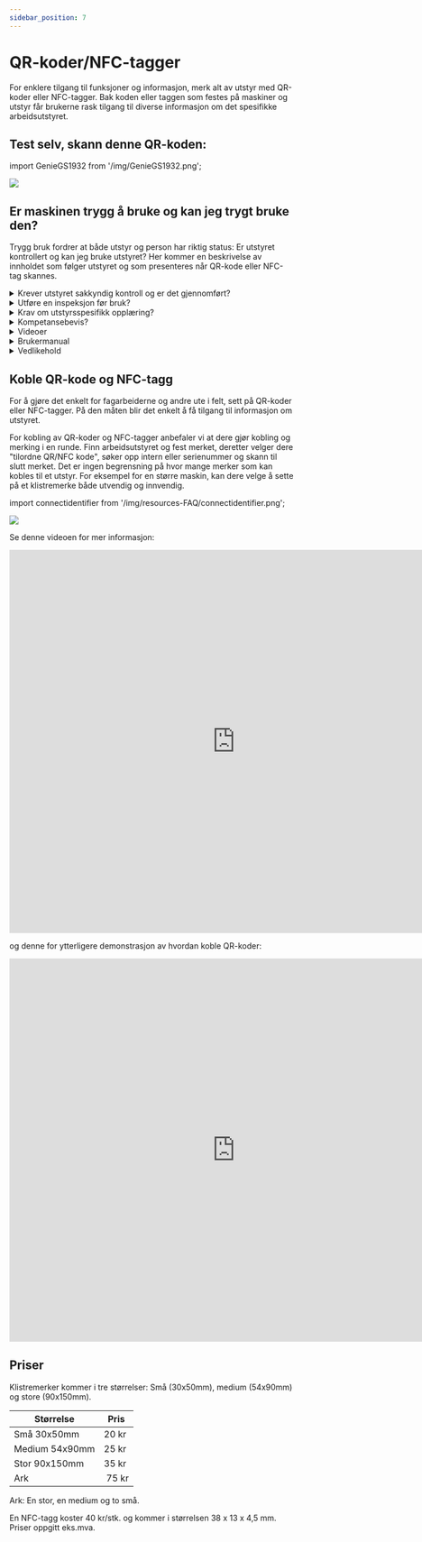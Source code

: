 ```yaml
---
sidebar_position: 7
---
```


# QR-koder/NFC-tagger

For enklere tilgang til funksjoner og informasjon, merk alt av utstyr med QR-koder eller NFC-tagger. Bak koden eller taggen som festes på maskiner og utstyr får brukerne rask tilgang til diverse informasjon om det spesifikke arbeidsutstyret.

## Test selv, skann denne QR-koden:

import GenieGS1932 from '/img/GenieGS1932.png';

<img src={GenieGS1932} style={{width:250}} />

## Er maskinen trygg å bruke og kan jeg trygt bruke den?

Trygg bruk fordrer at både utstyr og person har riktig status: Er utstyret kontrollert og kan jeg bruke utstyret? Her kommer en beskrivelse av innholdet som følger utstyret og som presenteres når QR-kode eller NFC-tag skannes.

<details>
  <summary>Krever utstyret sakkyndig kontroll og er det gjennomført?</summary>
  <p>Sjekk om maskinen er kontrollert og se detaljer om siste inspeksjon. Alle som skanner QR-koden eller NFC-taggen får denne informasjonen.</p>
</details>

<details>
  <summary>Utføre en inspeksjon før bruk?</summary>
  <p>En påminnelse om å sjekke maskinen før bruk, og loggføre at det er gjort. Inspeksjonen kan bekreftes enten med eller uten sjekkliste. Bekreftelsen er gyldig i 12 timer, og følger hver enkelt person. Logg er tilgjengelig for maskineier.</p>
</details>

<details>
  <summary>Krav om utstyrsspesifikk opplæring?</summary>
  <p>Sjekk egen status for opplæring eller gjennomfør en opplæring.</p>
</details>

<details>
  <summary>Kompetansebevis?</summary>
  <p>Se krav til kompetansebevis, egen status eller last opp kompetansebevis.</p>
</details>

<details>
  <summary>Videoer</summary>
  <p>Finn opplæringsvideoer for arbeidsutstyret.</p>
</details>

<details>
  <summary>Brukermanual</summary>
  <p>Finn aktuell brukermanual. Husk at det er påkrevd med tilgjengelig brukermanual for maskiner.</p>
</details>

<details>
  <summary>Vedlikehold</summary>
  <p>Start loggføring av vedlikehold. Vedlikehold kan gjennomføres enten med eller uten sjekkliste. Logg er tilgjengelig for maskineier. Vedlikehold er en tilleggsmodul.</p>
</details>

## Koble QR-kode og NFC-tagg

For å gjøre det enkelt for fagarbeiderne og andre ute i felt, sett på QR-koder eller NFC-tagger. På den måten blir det enkelt å få tilgang til informasjon om utstyret.

For kobling av QR-koder og NFC-tagger anbefaler vi at dere gjør kobling og merking i en runde. Finn arbeidsutstyret og fest merket, deretter velger dere "tilordne QR/NFC kode", søker opp intern eller serienummer og skann til slutt merket. Det er ingen begrensning på hvor mange merker som kan kobles til et utstyr. For eksempel for en større maskin, kan dere velge å sette på et klistremerke både utvendig og innvendig.

import connectidentifier from '/img/resources-FAQ/connectidentifier.png';

<img src={connectidentifier} style={{width:800}} />

Se denne videoen for mer informasjon:

<iframe width="800" height="680" src="https://www.youtube-nocookie.com/embed/tjKjuB22FiQ?si=FpS-PQSjFMFnQIJ5" title="YouTube video player" frameborder="0" allow="accelerometer; autoplay; clipboard-write; encrypted-media; gyroscope; picture-in-picture; web-share" referrerpolicy="strict-origin-when-cross-origin" allowfullscreen></iframe>

og denne for ytterligere demonstrasjon av hvordan koble QR-koder:

<iframe width="800" height="680" src="https://www.youtube-nocookie.com/embed/S5tKzK571qI?si=UWUZEbJAWNRBWQ-c" title="YouTube video player" frameborder="0" allow="accelerometer; autoplay; clipboard-write; encrypted-media; gyroscope; picture-in-picture; web-share" referrerpolicy="strict-origin-when-cross-origin" allowfullscreen></iframe>

## Priser

Klistremerker kommer i tre størrelser: Små (30x50mm), medium (54x90mm) og store (90x150mm). 

Størrelse     |Pris| 
| ------------|----|
| Små 30x50mm| 20 kr|
| Medium 54x90mm | 25 kr| 
| Stor 90x150mm| 35 kr|
| Ark | 75 kr| 

Ark: En stor, en medium og to små.

En NFC-tagg koster 40 kr/stk. og kommer i størrelsen 38 x 13 x 4,5 mm. Priser oppgitt eks.mva.
